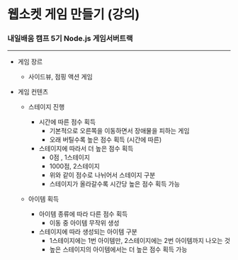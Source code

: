 # 웹소켓 게임 만들기 (강의)

### 내일배움 캠프 5기 Node.js 게임서버트랙

---

- 게임 장르

  - 사이드뷰, 점핑 액션 게임

- 게임 컨텐츠

  - 스테이지 진행

    - 시간에 따른 점수 획득
      - 기본적으로 오른쪽을 이동하면서 장애물을 피하는 게임
      - 오래 버틸수록 높은 점수 획득 (시간에 따른)
    - 스테이지에 따라서 더 높은 점수 획득
      - 0점 , 1스테이지
      - 1000점, 2스테이지
      - 위와 같이 점수로 나뉘어서 스테이지 구분
      - 스테이지가 올라갈수록 시간당 높은 점수 획득 가능

  - 아이템 획득

    - 아이템 종류에 따라 다른 점수 획득
      - 이동 중 아이템 무작위 생성
    - 스테이지에 따라 생성되는 아이템 구분
      - 1스테이지에는 1번 아이템만, 2스테이지에는 2번 아이템까지 나오는 것
      - 높은 스테이지의 아이템에서는 더 높은 점수 획득 가능
